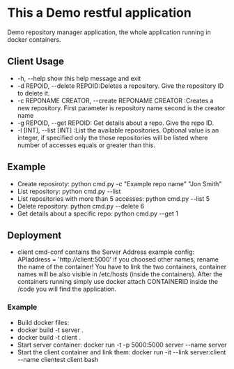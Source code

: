 # This a Demo restful application
Demo repository manager application, the whole application running in docker containers.

## Client Usage
- -h, --help            show this help message and exit
- -d REPOID, --delete REPOID:Deletes a repository. Give the repository ID to delete it.
- -c REPONAME CREATOR, --create REPONAME CREATOR :Creates a new repository. First parameter is repository name second is the creator name
- -g REPOID, --get REPOID: Get details about a repo. Give the repo ID.
- -l [INT], --list [INT] :List the available repositories. Optional value is an integer, if specified only the those repositories will be listed where number of accesses equals or greater
than this.
## Example
- Create reposiroty: python cmd.py -c "Example repo name" "Jon Smith"
- List repository: python cmd.py --list
- List repositories with more than 5 accesses: python cmd.py --list 5
- Delete repository: python cmd.py --delete 6
- Get details about a specific repo: python cmd.py --get 1

## Deployment
- client cmd-conf contains the Server Address example config: APIaddress = 'http://client:5000' if you choosed other names, rename the name of the container!
You have to link the two containers, container names will be also visible in /etc/hosts (inside the containers). After the containers running simply use docker attach CONTAINERID inside the /code you will find the application.
### Example
- Build docker files:
- docker build -t server .
- docker build -t client .
- Start server container: docker run -t -p 5000:5000 server --name server
- Start the client container and link them: docker run -it --link server:client --name clientest client bash

